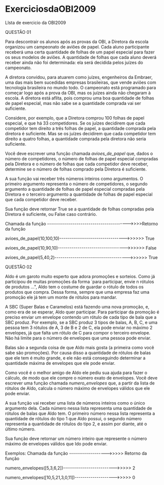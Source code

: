 # ExerciciosdaOBI2009
LIsta de exercicio da OBI2009

QUESTÃO 01

Para descontrair os alunos após as provas da OBI, a Diretora da escola organizou um campeonato de aviões de papel. Cada aluno participante receberá uma certa quantidade de folhas de um papel especial para fazer os seus modelos de aviões. A quantidade de folhas que cada aluno deverá receber ainda não foi determinada: ela será decidida pelos juízes do campeonato.

A diretora convidou, para atuarem como juízes, engenheiros da Embraer, uma das mais bem sucedidas empresas brasileiras, que vende aviões com tecnologia brasileira no mundo todo. O campeonato está programado para começar logo após a prova da OBI, mas os juízes ainda não chegaram à escola. A diretora está aflita, pois comprou uma boa quantidade de folhas de papel especial, mas não sabe se a quantidade comprada vai ser suficiente.

Considere, por exemplo, que a Diretora comprou 100 folhas de papel especial, e que há 33 competidores. Se os juízes decidirem que cada competidor tem direito a três folhas de papel, a quantidade comprada pela diretora é suficiente. Mas se os juízes decidirem que cada competidor tem direito a quatro folhas, a quantidade comprada pela diretora não seria suficiente.

Você deve escrever uma função chamada *avioes_de_papel* que, dados o número de competidores, o número de folhas de papel especial compradas pela Diretora e o número de folhas que cada competidor deve receber, determine se o número de folhas comprado pela Diretora é suficiente.

A sua função vai receber três números inteiros como argumentos. O primeiro argumento representa o número de competidores, o segundo argumento a quantidade de folhas de papel especial compradas pela Diretora e o terceiro argumento a quantidade de folhas de papel especial que cada competidor deve receber.

Sua função deve retornar True se a quantidade de folhas compradas pela Diretora é suficiente, ou False caso contrário.

Chamada da função ----------------------------------------->>>>Retorno da função 

avioes_de_papel(10,100,10)--------------------------------->>>>>> True 

avioes_de_papel(10,90,10)---------------------------------->>>>>> False 

avioes_de_papel(5,40,2)------------------------------------->>>>>> True




QUESTÃO 02

Aldo é um garoto muito esperto que adora promoções e sorteios. Como já participou de muitas promoções da forma
`para participar, envie n rótulos de produtos ...", Aldo tem o costume de guardar o rótulo de todos os produtos que
compra. Dessa forma, sempre que uma empresa faz uma promoção ele já tem um monte de rótulos para mandar.

A SBC (Super Balas e Caramelos) está fazendo uma nova promoção, e, como era de se esperar, Aldo quer
participar. Para participar da promoção é preciso enviar um envelope contendo um rótulo de cada tipo de bala que a
SBC produz. Por exemplo, se a SBC produz 3 tipos de balas, A, B, C, e uma pessoa tem 3 rótulos de A, 3 de B e 2
de C, ela pode enviar no máximo 2 envelopes, já que falta um rótulo de C para compor o terceiro envelope. Não há
limite para o número de envelopes que uma pessoa pode enviar.

Balas são a segunda coisa de que Aldo mais gosta (a primeira como você sabe são promoções). Por causa disso a
quantidade de rótulos de balas que ele tem é muito grande, e ele não está conseguindo determinar a quantidade
máxima de envelopes que ele pode enviar.

Como você é o melhor amigo de Aldo ele pediu sua ajuda para fazer o cálculo, de modo que ele compre o número
exato de envelopes. Você deve escrever uma função chamada *numero_envelopes* que, a partir da lista de rótulos
de Aldo, calcula o número máximo de envelopes válidos que ele pode enviar.

A sua função vai receber uma lista de números inteiros como o único argumento dela. Cada número nessa lista
representa uma quantidade de rótulos de balas que Aldo tem. O primeiro número nessa lista representa a
quantidade de rótulos do tipo 1 que Aldo possui, o segundo número representa a quantidade de rótulos do tipo 2, e
assim por diante, até o último número.

Sua função deve retornar um número inteiro que represente o número máximo de envelopes válidos que Ido pode
enviar.

Exemplos:
Chamada da função ------------------->>>>>  Retorno da função

numero_envelopes([5,3,6,2])-------------------------->>>>>       2

numero_envelopes([10,5,21,3,0,11])-------------------->>>>>       0


